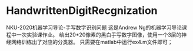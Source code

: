 # HandwrittenDigitRecgnization
NKU-2020机器学习导论-手写数字识别问题
这是Andrew Ng的机器学习导论课程中一次实验课作业。
给出20*20像素的黑白手写数字图像，使用一个3层的神经网络训练出了对应的分类器。
只需要在matlab中运行ex4.m文件即可；
